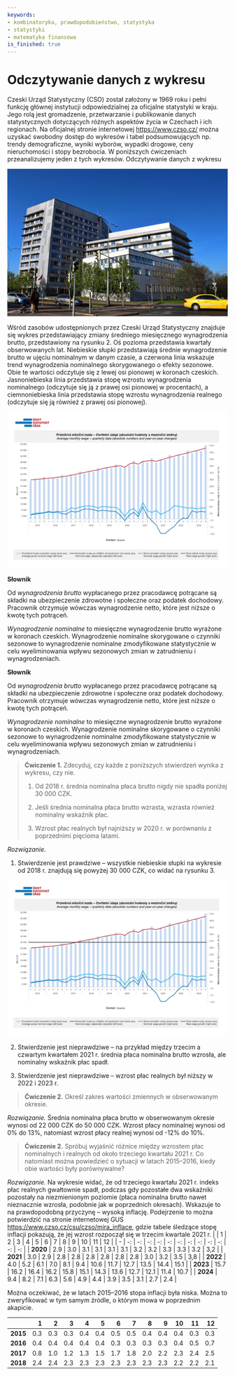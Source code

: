 ```yaml
---
keywords:
- kombinatoryka, prawdopodobieństwo, statystyka
- statystyki
- matematyka finansowa
is_finished: true
---
```




# Odczytywanie danych z wykresu


Czeski Urząd Statystyczny (CSO) został założony w 1969 roku i pełni funkcję głównej instytucji odpowiedzialnej za oficjalne statystyki w kraju.
Jego rolą jest gromadzenie, przetwarzanie i publikowanie danych statystycznych dotyczących różnych aspektów życia w Czechach i ich regionach.
Na oficjalnej stronie internetowej <https://www.czso.cz/> można uzyskać swobodny dostęp do wykresów i tabel podsumowujących np.
trendy demograficzne, wyniki wyborów, wypadki drogowe, ceny nieruchomości i stopy bezrobocia. W poniższych ćwiczeniach przeanalizujemy jeden
z tych wykresów. Odczytywanie danych z wykresu


![Headquarters of the Czech Statistical Office in Prague (2017)](03_graf_csu.jpg)

Wśród zasobów udostępnionych przez Czeski Urząd Statystyczny znajduje się wykres przedstawiający zmiany średniego miesięcznego wynagrodzenia brutto, 
przedstawiony na rysunku 2. Oś pozioma przedstawia kwartały obserwowanych lat. Niebieskie słupki przedstawiają średnie wynagrodzenie brutto w ujęciu nominalnym w danym 
czasie, a czerwona linia wskazuje trend wynagrodzenia nominalnego skorygowanego o efekty sezonowe. Obie te wartości odczytuje się z lewej osi pionowej 
w koronach czeskich. Jasnoniebieska linia przedstawia stopę wzrostu wynagrodzenia nominalnego (odczytuje się ją z prawej osi pionowej w procentach), a ciemnoniebieska 
linia przedstawia stopę wzrostu wynagrodzenia realnego (odczytuje się ją również z prawej osi pionowej).

![Average Monthly Wage and Wage Growth](03_graf_1.jpg)

**Słownik**

Od *wynagrodzenia brutto* wypłacanego przez pracodawcę potrącane są składki na ubezpieczenie zdrowotne i społeczne oraz podatek dochodowy. Pracownik otrzymuje wówczas wynagrodzenie netto, które jest niższe o kwotę tych potrąceń.

*Wynagrodzenie nominalne* to miesięczne wynagrodzenie brutto wyrażone w koronach czeskich. Wynagrodzenie nominalne skorygowane o czynniki sezonowe to wynagrodzenie nominalne zmodyfikowane statystycznie w celu wyeliminowania wpływu sezonowych zmian w zatrudnieniu i wynagrodzeniach.

**Słownik**

Od *wynagrodzenia brutto* wypłacanego przez pracodawcę potrącane są składki na ubezpieczenie zdrowotne i społeczne oraz podatek dochodowy. Pracownik otrzymuje wówczas wynagrodzenie netto, które jest niższe o kwotę tych potrąceń.

*Wynagrodzenie nominalne* to miesięczne wynagrodzenie brutto wyrażone w koronach czeskich. Wynagrodzenie nominalne skorygowane o czynniki sezonowe to wynagrodzenie nominalne zmodyfikowane statystycznie w celu wyeliminowania wpływu sezonowych zmian w zatrudnieniu i wynagrodzeniach.

> **Ćwiczenie 1.** Zdecyduj, czy każde z poniższych stwierdzeń wynika z wykresu, czy nie.
> 
> 1. Od 2018 r. średnia nominalna płaca brutto nigdy nie spadła poniżej 30 000 CZK.
> 
> 2. Jeśli średnia nominalna płaca brutto wzrasta, wzrasta również nominalny wskaźnik płac.
> 
> 3. Wzrost płac realnych był najniższy w 2020 r. w porównaniu z poprzednimi pięcioma latami.


*Rozwiązanie.* 

1. Stwierdzenie jest prawdziwe – wszystkie niebieskie słupki na wykresie od 2018 r. znajdują się powyżej 30 000 CZK, co widać na rysunku 3.

![Średnia miesięczna płaca i wzrost płac](03_graf_graf_2.jpg)

2. Stwierdzenie jest nieprawdziwe – na przykład między trzecim a czwartym kwartałem 2021 r. średnia płaca nominalna brutto wzrosła, ale nominalny wskaźnik płac spadł.

3. Stwierdzenie jest nieprawdziwe – wzrost płac realnych był niższy w 2022 i 2023 r.



> **Ćwiczenie 2.** Określ zakres wartości zmiennych w obserwowanym okresie.




*Rozwiązanie.* Średnia nominalna płaca brutto w obserwowanym okresie wynosi od 22 000 CZK do 50 000 CZK.
Wzrost płacy nominalnej wynosi od 0% do 13%, natomiast wzrost płacy realnej wynosi od -12% do 10%.



> **Ćwiczenie 2.** Spróbuj wyjaśnić różnice między wzrostem płac nominalnych i realnych od około trzeciego kwartału 2021 r. Co natomiast można powiedzieć o sytuacji w latach 2015–2016, kiedy obie wartości były porównywalne?



*Rozwiązanie.* Na wykresie widać, że od trzeciego kwartału 2021 r. indeks płac realnych gwałtownie spadł, podczas gdy pozostałe dwa wskaźniki pozostały na niezmienionym poziomie (płaca nominalna brutto nawet nieznacznie wzrosła, podobnie jak w poprzednich okresach). Wskazuje to na prawdopodobną przyczynę – wysoką inflację. Podejrzenie to można potwierdzić na stronie internetowej GUS <https://www.czso.cz/csu/czso/mira_inflace>, gdzie tabele śledzące stopę inflacji pokazują, że jej wzrost rozpoczął się w trzecim kwartale 2021 r.
|  | 1 | 2 | 3 | 4 | 5 | 6 | 7 | 8 | 9 | 10 | 11 | 12 |
| - | -: | -: | -: | -: | -: | -: | -: | -: | -: | -: | -: | -: |
| **2020** | 2.9 | 3.0 | 3.1 | 3.1 | 3.1 | 3.1 | 3.2 | 3.2 | 3.3 | 3.3 | 3.2 | 3,2 |
| **2021** | 3.0 | 2.9 | 2.8 | 2.8 | 2.8 | 2.8 | 2.8 | 2.8 | 3.0 | 3.2 | 3.5 | 3,8 |
| **2022** | 4.0 | 5.2 | 6.1 | 7.0 | 8.1 | 9.4 | 10.6 | 11.7 | 12.7 | 13.5 | 14.4 | 15.1 |
| **2023** | 15.7 | 16.2 | 16.4 | 16.2 | 15.8 | 15.1 | 14.3 | 13.6 | 12.7 | 12.1 | 11.4 | 10.7 |
| **2024** | 9.4 | 8.2 | 7.1 | 6.3 | 5.6 | 4.9 | 4.4 | 3.9 | 3.5 | 3.1 | 2.7 | 2.4 |

Można oczekiwać, że w latach 2015–2016 stopa inflacji była niska. Można to zweryfikować w tym samym źródle, o którym mowa w poprzednim akapicie.


|  | 1 | 2 | 3 | 4 | 5 | 6 | 7 | 8 | 9 | 10 | 11 | 12 |
| -- | --: | --: | --: | --: | --: | --: | --: | --: | --: | --: | --: | --: |
| **2015** | 0.3 | 0.3 | 0.3 | 0.4 | 0.4 | 0.5 | 0.5 | 0.4 | 0.4 | 0.4 | 0.3 | 0.3 |
| **2016** | 0.4 | 0.4 | 0.4 | 0.4 | 0.4 | 0.3 | 0.3 | 0.3 | 0.3 | 0.4 | 0.5 | 0.7 |
| **2017** | 0.8 | 1.0 | 1.2 | 1.3 | 1.5 | 1.7 | 1.8 | 2.0 | 2.2 | 2.3 | 2.4 | 2.5 |
| **2018** | 2.4 | 2.4 | 2.3 | 2.3 | 2.3 | 2.3 | 2.3 | 2.3 | 2.3 | 2.2 | 2.2 | 2.1 |

